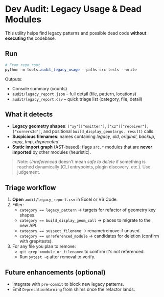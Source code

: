 # Dev Audit: Legacy Usage & Dead Modules

This utility helps find legacy patterns and possible dead code **without executing** the codebase.

## Run

```powershell
# From repo root
python -m tools.audit_legacy_usage --paths src tests --write
```

Outputs:

- Console summary (counts)
- `audit/legacy_report.json` – full detail (file, pattern, locations)
- `audit/legacy_report.csv` – quick triage list (category, file, detail)

## What it detects

- **Legacy geometry shapes**: `["xy"]["emitter"]`, `["xz"]["receiver"]`, `["corners3d"]`, and positional
  `build_display_geom(args, result)` calls.
- **Suspicious filenames**: names containing *legacy*, *old*, *original*, *backup*, *copy*, *tmp*, *deprecated*.
- **Static import graph** (AST-based): flags `src.*` modules that are **never imported** by other modules (heuristic).

> Note: *Unreferenced* doesn't mean *safe to delete* if something is reached dynamically (CLI entrypoints, plugin discovery, etc.). Use judgement.

## Triage workflow

1. **Open** `audit/legacy_report.csv` in Excel or VS Code.
2. Filter:
   - `category == legacy_pattern` → targets for refactor of geometry key shapes.
   - `category == build_display_geom_call` → places to migrate to the new API.
   - `category == suspect_filename` → rename/remove if unused.
   - `category == unreferenced_module` → candidates for deletion (confirm with grep/tests).
3. For any file you plan to remove:
   - `git grep <module_or_filename>` to confirm it's not referenced.
   - Run `pytest -q` after removal to verify.

## Future enhancements (optional)

- Integrate with `pre-commit` to block new legacy patterns.
- Emit `DeprecationWarning` from shims once the refactor lands.
